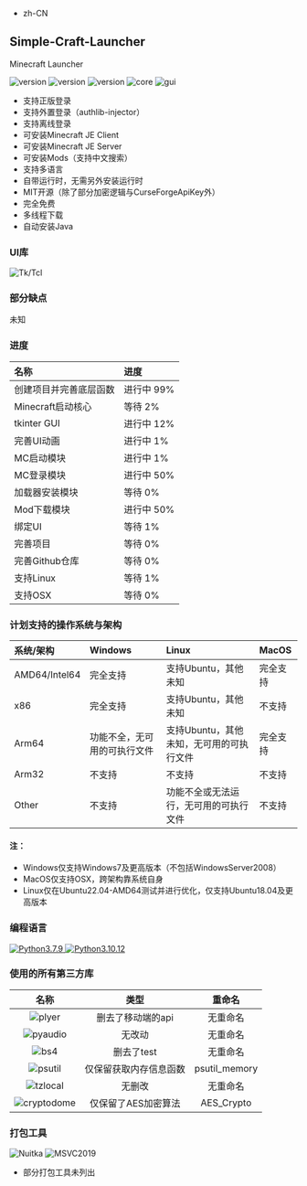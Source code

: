 - zh-CN
## Simple-Craft-Launcher
Minecraft Launcher 

![version](https://img.shields.io/badge/release-None-green)
![version](https://img.shields.io/badge/snapshot-None-yellow)
![version](https://img.shields.io/badge/dev-0.0.1-red)
![core](https://img.shields.io/badge/Core-0.0.1-green)
![gui](https://img.shields.io/badge/GUI-0.0.1-green)

- 支持正版登录
- 支持外置登录（authlib-injector）
- 支持离线登录
- 可安装Minecraft JE Client
- 可安装Minecraft JE Server
- 可安装Mods（支持中文搜索）
- 支持多语言
- 自带运行时，无需另外安装运行时
- MIT开源（除了部分加密逻辑与CurseForgeApiKey外）
- 完全免费
- 多线程下载
- 自动安装Java

### UI库
![Tk/Tcl](https://img.shields.io/badge/Tk%20Tcl-8.6-red)

### 部分缺点
未知

### 进度
| 名称 | 进度 |
|:------|:------|
| 创建项目并完善底层函数 | 进行中 99% |
| Minecraft启动核心 | 等待 2% |
| tkinter GUI | 进行中 12% |
| 完善UI动画 | 进行中 1% |
| MC启动模块 | 进行中 1% |
| MC登录模块 | 进行中 50% |
| 加载器安装模块 | 等待 0% |
| Mod下载模块 | 进行中 50% |
| 绑定UI | 等待 1% |
| 完善项目 | 等待 0% |
| 完善Github仓库 | 等待 0% |
| 支持Linux | 等待 1% |
| 支持OSX | 等待 0% |

### 计划支持的操作系统与架构
| 系统/架构 | Windows | Linux | MacOS |
| :----- | :-----  | :----- | :----- |
| AMD64/Intel64 | 完全支持 | 支持Ubuntu，其他未知 | 完全支持 | 
| x86 | 完全支持 | 支持Ubuntu，其他未知 | 不支持 |
| Arm64 | 功能不全，无可用的可执行文件 | 支持Ubuntu，其他未知，无可用的可执行文件 | 完全支持 |
| Arm32 | 不支持 | 不支持 | 不支持 |
| Other | 不支持 | 功能不全或无法运行，无可用的可执行文件 | 不支持 |
#### 注：
- Windows仅支持Windows7及更高版本（不包括WindowsServer2008）
- MacOS仅支持OSX，跨架构靠系统自身
- Linux仅在Ubuntu22.04-AMD64测试并进行优化，仅支持Ubuntu18.04及更高版本

### 编程语言
<a href="https://www.python.org/downloads/release/python-379/">
  <img src="https://img.shields.io/badge/Python_3.7.9_x86-3d7aab?style=for-the-badge&logo=python&logoColor=ffffff" alt="Python3.7.9">
</a>
<a href="https://www.python.org/downloads/release/python-31012/">
  <img src="https://img.shields.io/badge/Python_3.10.12_x64-3d7aab?style=for-the-badge&logo=python&logoColor=ffffff" alt="Python3.10.12">
</a>


### 使用的所有第三方库
| 名称 | 类型 | 重命名 |
| :-----: | :-----: | :-----: |
| ![plyer](https://img.shields.io/badge/plyer-2.1.0-green) | 删去了移动端的api | 无重命名 |
| ![pyaudio](https://img.shields.io/badge/pyaudio-0.2.13-green) | 无改动 | 无重命名 |
| ![bs4](https://img.shields.io/badge/BeautifulSoup4-4.12.2-green) | 删去了test | 无重命名 |
| ![psutil](https://img.shields.io/badge/psutil-5.9.5-green) | 仅保留获取内存信息函数 | psutil_memory |
| ![tzlocal](https://img.shields.io/badge/tzlocal-5.1-green) | 无删改 | 无重命名 |
| ![cryptodome](https://img.shields.io/badge/PyCryptoDome-3.19.0-green) | 仅保留了AES加密算法 | AES_Crypto |

### 打包工具
![Nuitka](https://img.shields.io/badge/Nuitka-1.8.6-green)
![MSVC2019](https://img.shields.io/badge/MSVC_2019_x86-14.29.30133-green)
- 部分打包工具未列出
